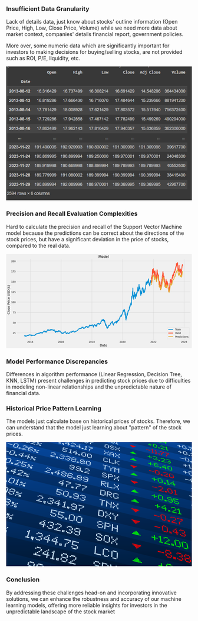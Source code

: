 ### Insufficient Data Granularity

Lack of details data, just know about stocks' outline information (Open Price, High, Low, Close Price, Volume) while we need more data about market context, companies' details financial report, government policies. 

More over, some numeric data which are significantly important for investors to making decisions for buying/selling stocks, are not provided such as ROI, P/E, liquidity, etc.

![Alt text](difficulties.png)

### Precision and Recall Evaluation Complexities

Hard to calculate the precision and recall of the Support Vector Machine model because the predictions can be correct about the directions of the stock prices, but have a significant deviation in the price of stocks, compared to the real data.

![Alt text](difficulties1.png)

### Model Performance Discrepancies

Differences in algorithm performance (Linear Regression, Decision Tree, KNN, LSTM) present challenges in predicting stock prices due to difficulties in modeling non-linear relationships and the unpredictable nature of financial data. 

### Historical Price Pattern Learning

The models just calculate base on historical prices of stocks. Therefore, we can understand that the model just learning about "pattern" of the stock prices.

![Alt text](difficulties3.png)

### Conclusion

By addressing these challenges head-on and incorporating innovative solutions, we can enhance the robustness and accuracy of our machine learning models, offering more reliable insights for investors in the unpredictable landscape of the stock market
